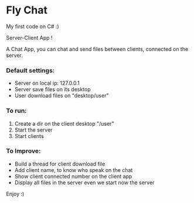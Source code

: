 # Fly Chat

My first code on C# :)

Server-Client App !

A Chat App, you can chat and send files between clients, connected on the server.


### Default settings:
- Server on local ip: 127.0.0.1
- Server save files on its desktop
- User download files on "desktop/user" 


### To run:
1. Create a dir on the client desktop "/user"
2. Start the server
3. Start clients



### To Improve:
- Build a thread for client download file
- Add client name, to know who speak on the chat
- Show client connected number on the client app
- Display all files in the server even we start now the server


Enjoy :)
